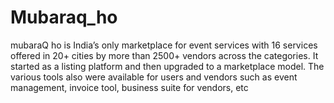 # Mubaraq_ho
mubaraQ ho is India’s only marketplace for event services with 16 services offered in 20+ cities by more than 2500+ vendors across the categories. It started as a listing platform and then upgraded to a marketplace model. The various tools also were available for users and vendors such as event management, invoice tool, business suite for vendors, etc
